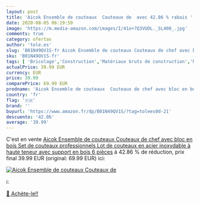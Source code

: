 ```yaml
---
layout: post
title: 'Aicok Ensemble de couteaux  Couteaux de  avec 42.86 % rabais '
date: 2020-08-05 06:19:59
image: 'https://m.media-amazon.com/images/I/41o+7Q3VUDL._SL400_.jpg'
comments: true
category: ofertas
author: 'tole.es'
slug: 'B01N49QV1S-fr Aicok Ensemble de couteaux Couteaux de chef avec bloc en...'
sku: 'B01N49QV1S-fr'
tags: [ 'Bricolage','Construction','Matériaux bruts de construction','Matériel de construction', ]
actualPrice: 39.99 EUR
currency: EUR
price: 39.99
comparePrice: 69.99 EUR
prodname: 'Aicok Ensemble de couteaux  Couteaux de chef avec bloc en bois  Set de couteaux professionnels  Lot de couteaux en acier inoxydable à haute teneur avec support en bois  6 pièces'
country: 'fr'
flag: '🇫🇷'
brand: ''
buyurl: 'https://www.amazon.fr/dp/B01N49QV1S/?tag=tolees0d-21'
descuento: '42.86'
average: '39.99'
---
```


C'est en vente [Aicok Ensemble de couteaux  Couteaux de chef avec bloc en bois  Set de couteaux professionnels  Lot de couteaux en acier inoxydable à haute teneur avec support en bois  6 pièces](https://www.amazon.fr/dp/B01N49QV1S/?tag=tolees0d-21)  à  42.86 % de réduction, prix final  39.99 EUR (original: 69.99 EUR) ici:

[![Aicok Ensemble de couteaux  Couteaux de ](https://m.media-amazon.com/images/I/41o+7Q3VUDL._SL400_.jpg)](https://www.amazon.fr/dp/B01N49QV1S/?tag=tolees0d-21)

ℹ️:


[🛒 Achète-le!!](https://www.amazon.fr/dp/B01N49QV1S/?tag=tolees0d-21)
